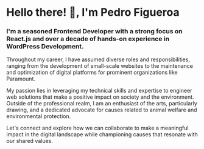<h1 align="left">Hello there! 👋, I'm Pedro Figueroa</h1>
<h3 align="left">I'm a seasoned Frontend Developer with a strong focus on React.js and over a decade of hands-on experience in WordPress Development.</h3>

<p>Throughout my career, I have assumed diverse roles and responsibilities, ranging from the development of small-scale websites to the maintenance and optimization of digital platforms for prominent organizations like Paramount.

My passion lies in leveraging my technical skills and expertise to engineer web solutions that make a positive impact on society and the environment. Outside of the professional realm, I am an enthusiast of the arts, particularly drawing, and a dedicated advocate for causes related to animal welfare and environmental protection.

Let's connect and explore how we can collaborate to make a meaningful impact in the digital landscape while championing causes that resonate with our shared values.</p>
